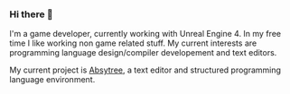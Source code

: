 ### Hi there 👋

I'm a game developer, currently working with Unreal Engine 4.
In my free time I like working non game related stuff. My current interests are programming language design/compiler developement and text editors.

My current project is [Absytree](https://github.com/Nimaoth/Absytree), a text editor and structured programming language environment.


